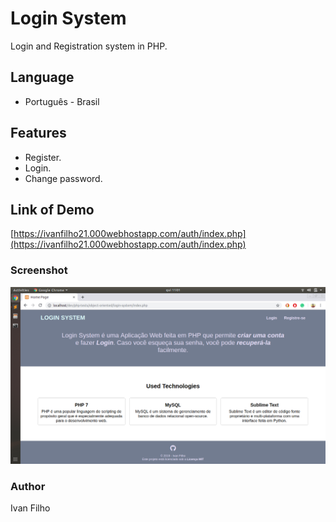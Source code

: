 # Login System

Login and Registration system in PHP.

## Language
* Português - Brasil

## Features
* Register.
* Login.
* Change password.

## Link of Demo
[https://ivanfilho21.000webhostapp.com/auth/index.php](https://ivanfilho21.000webhostapp.com/auth/index.php)

### Screenshot
![Login Screen](screenshots/index-page.png)

### Author
Ivan Filho
